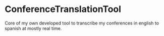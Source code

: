 # ConferenceTranslationTool
Core of my own developed tool to transcribe my conferences in english to spanish at mostly real time.
